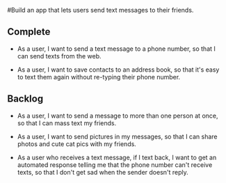 #Build an app that lets users send text messages to their friends.

Complete
---------
* As a user, I want to send a text message to a phone number, so that I can send texts from the web.

* As a user, I want to save contacts to an address book, so that it's easy to text them again without re-typing their phone number.

Backlog
---------
* As a user, I want to send a message to more than one person at once, so that I can mass text my friends.

* As a user, I want to send pictures in my messages, so that I can share photos and cute cat pics with my
friends.

* As a user who receives a text message, if I text back, I want to get an automated response telling me that the phone number can't receive texts, so that I don't get sad when the sender doesn't reply.
